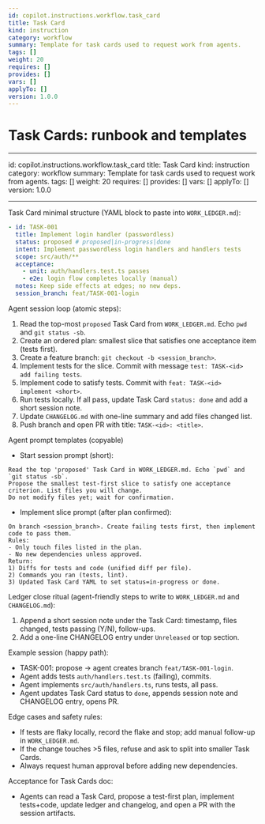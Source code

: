 ```yaml
---
id: copilot.instructions.workflow.task_card
title: Task Card
kind: instruction
category: workflow
summary: Template for task cards used to request work from agents.
tags: []
weight: 20
requires: []
provides: []
vars: []
applyTo: []
version: 1.0.0
---
```


# Task Cards: runbook and templates

---

id: copilot.instructions.workflow.task_card
title: Task Card
kind: instruction
category: workflow
summary: Template for task cards used to request work from agents.
tags: []
weight: 20
requires: []
provides: []
vars: []
applyTo: []
version: 1.0.0

---

Task Card minimal structure (YAML block to paste into `WORK_LEDGER.md`):

```yaml
- id: TASK-001
  title: Implement login handler (passwordless)
  status: proposed # proposed|in-progress|done
  intent: Implement passwordless login handlers and handlers tests
  scope: src/auth/**
  acceptance:
    - unit: auth/handlers.test.ts passes
    - e2e: login flow completes locally (manual)
  notes: Keep side effects at edges; no new deps.
  session_branch: feat/TASK-001-login
```

Agent session loop (atomic steps):

1. Read the top-most `proposed` Task Card from `WORK_LEDGER.md`. Echo `pwd` and `git status -sb`.
2. Create an ordered plan: smallest slice that satisfies one acceptance item (tests first).
3. Create a feature branch: `git checkout -b <session_branch>`.
4. Implement tests for the slice. Commit with message `test: TASK-<id> add failing tests`.
5. Implement code to satisfy tests. Commit with `feat: TASK-<id> implement <short>`.
6. Run tests locally. If all pass, update Task Card `status: done` and add a short session note.
7. Update `CHANGELOG.md` with one-line summary and add files changed list.
8. Push branch and open PR with title: `TASK-<id>: <title>`.

Agent prompt templates (copyable)

- Start session prompt (short):

```
Read the top 'proposed' Task Card in WORK_LEDGER.md. Echo `pwd` and `git status -sb`.
Propose the smallest test-first slice to satisfy one acceptance criterion. List files you will change.
Do not modify files yet; wait for confirmation.
```

- Implement slice prompt (after plan confirmed):

```
On branch <session_branch>. Create failing tests first, then implement code to pass them.
Rules:
- Only touch files listed in the plan.
- No new dependencies unless approved.
Return:
1) Diffs for tests and code (unified diff per file).
2) Commands you ran (tests, lint).
3) Updated Task Card YAML to set status=in-progress or done.
```

Ledger close ritual (agent-friendly steps to write to `WORK_LEDGER.md` and `CHANGELOG.md`):

1. Append a short session note under the Task Card: timestamp, files changed, tests passing (Y/N), follow-ups.
2. Add a one-line CHANGELOG entry under `Unreleased` or top section.

Example session (happy path):

- TASK-001: propose → agent creates branch `feat/TASK-001-login`.
- Agent adds tests `auth/handlers.test.ts` (failing), commits.
- Agent implements `src/auth/handlers.ts`, runs tests, all pass.
- Agent updates Task Card status to `done`, appends session note and CHANGELOG entry, opens PR.

Edge cases and safety rules:

- If tests are flaky locally, record the flake and stop; add manual follow-up in `WORK_LEDGER.md`.
- If the change touches >5 files, refuse and ask to split into smaller Task Cards.
- Always request human approval before adding new dependencies.

Acceptance for Task Cards doc:

- Agents can read a Task Card, propose a test-first plan, implement tests+code, update ledger and changelog, and open a PR with the session artifacts.
